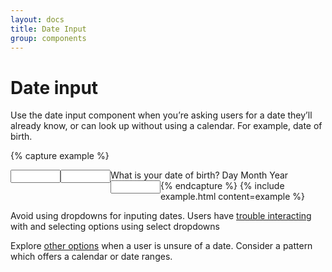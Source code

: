 ```yaml
---
layout: docs
title: Date Input
group: components
---
```


# Date input

Use the date input component when you’re asking users for a date they’ll already know, or can look up without using a calendar. For example, date of birth.

{% capture example %}
<div class="fieldset">
  <label for="standardField">
    What is your date of birth?
  </label>
  <span  style="width:50px;" class="h-hintLabel">Day</span>
  <input style="width:80px;float:left;" id="standardField" type="text" pattern=".{3,10}" required />
  <span style="width:50px;" class="h-hintLabel">Month</span>
  <input  style="width:80px;float:left;" id="standardField" type="text" pattern=".{3,10}" required />
  <span class="h-hintLabel">Year</span>
  <input  style="width:80px;float:left;" id="standardField" type="text" pattern=".{3,10}" required />
  <div style="float:clear; " ></div>
</div>
{% endcapture %}
{% include example.html content=example %}


Avoid using dropdowns for inputing dates. Users have <a href="https://designnotes.blog.gov.uk/2013/12/05/asking-for-a-date-of-birth/">trouble interacting</a> with and selecting options using select dropdowns

Explore  <a href="https://www.lukew.com/ff/entry.asp?1950">other options</a> when a user is unsure of a date. Consider a pattern which offers a calendar or date ranges.
